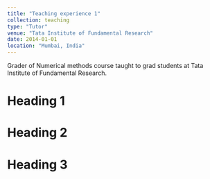 ```yaml
---
title: "Teaching experience 1"
collection: teaching
type: "Tutor"
venue: "Tata Institute of Fundamental Research"
date: 2014-01-01
location: "Mumbai, India"
---
```

Grader of Numerical methods course taught to grad students at Tata Institute of Fundamental Research.

Heading 1
======

Heading 2
======

Heading 3
======
